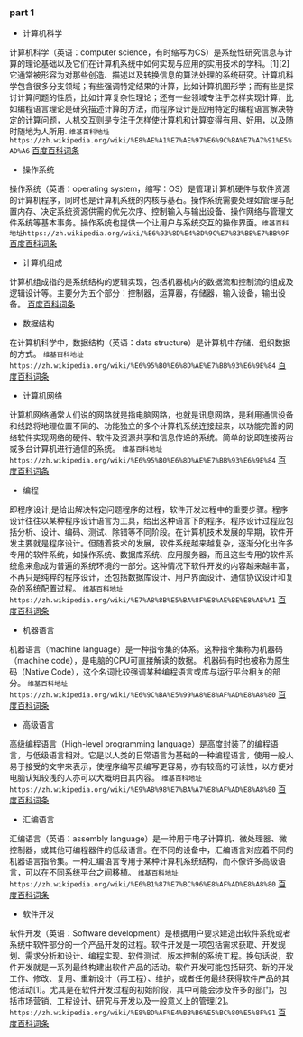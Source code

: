 ### part 1

+ 计算机科学

计算机科学（英语：computer science，有时缩写为CS）是系统性研究信息与计算的理论基础以及它们在计算机系统中如何实现与应用的实用技术的学科。[1][2]它通常被形容为对那些创造、描述以及转换信息的算法处理的系统研究。计算机科学包含很多分支领域；有些强调特定结果的计算，比如计算机图形学；而有些是探讨计算问题的性质，比如计算复杂性理论；还有一些领域专注于怎样实现计算，比如编程语言理论是研究描述计算的方法，而程序设计是应用特定的编程语言解决特定的计算问题，人机交互则是专注于怎样使计算机和计算变得有用、好用，以及随时随地为人所用. `维基百科地址https://zh.wikipedia.org/wiki/%E8%AE%A1%E7%AE%97%E6%9C%BA%E7%A7%91%E5%AD%A6`
[百度百科词条](https://baike.baidu.com/item/%E8%AE%A1%E7%AE%97%E6%9C%BA%E7%A7%91%E5%AD%A6/9132)

+ 操作系统

操作系统（英语：operating system，缩写：OS）是管理计算机硬件与软件资源的计算机程序，同时也是计算机系统的内核与基石。操作系统需要处理如管理与配置内存、决定系统资源供需的优先次序、控制输入与输出设备、操作网络与管理文件系统等基本事务。操作系统也提供一个让用户与系统交互的操作界面。`维基百科地址https://zh.wikipedia.org/wiki/%E6%93%8D%E4%BD%9C%E7%B3%BB%E7%BB%9F`
[百度百科词条](https://baike.baidu.com/item/%E6%93%8D%E4%BD%9C%E7%B3%BB%E7%BB%9F/192)
+ 计算机组成

计算机组成指的是系统结构的逻辑实现，包括机器机内的数据流和控制流的组成及逻辑设计等。主要分为五个部分：控制器，运算器，存储器，输入设备，输出设备。
[百度百科词条](https://baike.baidu.com/item/%E8%AE%A1%E7%AE%97%E6%9C%BA%E7%BB%84%E6%88%90/9237940)
+ 数据结构

在计算机科学中，数据结构（英语：data structure）是计算机中存储、组织数据的方式。
`维基百科地址https://zh.wikipedia.org/wiki/%E6%95%B0%E6%8D%AE%E7%BB%93%E6%9E%84`
[百度百科词条](https://baike.baidu.com/item/%E6%95%B0%E6%8D%AE%E7%BB%93%E6%9E%84/1450)
+ 计算机网络

计算机网络通常人们说的网路就是指电脑网路，也就是讯息网路，是利用通信设备和线路将地理位置不同的、功能独立的多个计算机系统连接起来，以功能完善的网络软件实现网络的硬件、软件及资源共享和信息传递的系统。简单的说即连接两台或多台计算机进行通信的系统。
`维基百科地址https://zh.wikipedia.org/wiki/%E6%95%B0%E6%8D%AE%E7%BB%93%E6%9E%84`
[百度百科词条](https://baike.baidu.com/item/%E8%AE%A1%E7%AE%97%E6%9C%BA%E7%BD%91%E7%BB%9C/18763)
+ 编程

即程序设计,是给出解决特定问题程序的过程，软件开发过程中的重要步骤。程序设计往往以某种程序设计语言为工具，给出这种语言下的程序。程序设计过程应包括分析、设计、编码、测试、除错等不同阶段。在计算机技术发展的早期，软件开发主要就是程序设计。但随着技术的发展，软件系统越来越复杂，逐渐分化出许多专用的软件系统，如操作系统、数据库系统、应用服务器，而且这些专用的软件系统愈来愈成为普遍的系统环境的一部分。这种情况下软件开发的内容越来越丰富，不再只是纯粹的程序设计，还包括数据库设计、用户界面设计、通信协议设计和复杂的系统配置过程。
`维基百科地址https://zh.wikipedia.org/wiki/%E7%A8%8B%E5%BA%8F%E8%AE%BE%E8%AE%A1`
[百度百科词条](https://baike.baidu.com/item/%E7%BC%96%E7%A8%8B)
+ 机器语言

机器语言（machine language）是一种指令集的体系。这种指令集称为机器码（machine code），是电脑的CPU可直接解读的数据。
机器码有时也被称为原生码（Native Code），这个名词比较强调某种编程语言或库与运行平台相关的部分。
`维基百科地址https://zh.wikipedia.org/wiki/%E6%9C%BA%E5%99%A8%E8%AF%AD%E8%A8%80`
[百度百科词条](https://baike.baidu.com/item/%E6%9C%BA%E5%99%A8%E8%AF%AD%E8%A8%80)
+ 高级语言

高级编程语言（High-level programming language）是高度封装了的编程语言，与低级语言相对。它是以人类的日常语言为基础的一种编程语言，使用一般人易于接受的文字来表示，使程序编写员编写更容易，亦有较高的可读性，以方便对电脑认知较浅的人亦可以大概明白其内容。
`维基百科地址https://zh.wikipedia.org/wiki/%E9%AB%98%E7%BA%A7%E8%AF%AD%E8%A8%80`
[百度百科词条](https://baike.baidu.com/item/%E9%AB%98%E7%BA%A7%E8%AF%AD%E8%A8%80)

+ 汇编语言

汇编语言（英语：assembly language）是一种用于电子计算机、微处理器、微控制器，或其他可编程器件的低级语言。在不同的设备中，汇编语言对应着不同的机器语言指令集。一种汇编语言专用于某种计算机系统结构，而不像许多高级语言，可以在不同系统平台之间移植。
`维基百科地址https://zh.wikipedia.org/wiki/%E6%B1%87%E7%BC%96%E8%AF%AD%E8%A8%80`
[百度百科词条](https://baike.baidu.com/item/%E6%B1%87%E7%BC%96%E8%AF%AD%E8%A8%80/61826)

+ 软件开发

软件开发（英语：Software development）是根据用户要求建造出软件系统或者系统中软件部分的一个产品开发的过程。软件开发是一项包括需求获取、开发规划、需求分析和设计、编程实现、软件测试、版本控制的系统工程。换句话说，软件开发就是一系列最终构建出软件产品的活动。软件开发可能包括研究、新的开发工作、修改、复用、重新设计（再工程）、维护，或者任何最终获得软件产品的其他活动[1]。尤其是在软件开发过程的初始阶段，其中可能会涉及许多的部门，包括市场营销、工程设计、研究与开发以及一般意义上的管理[2]。
`https://zh.wikipedia.org/wiki/%E8%BD%AF%E4%BB%B6%E5%BC%80%E5%8F%91`
[百度百科词条](https://baike.baidu.com/item/%E8%BD%AF%E4%BB%B6%E5%BC%80%E5%8F%91)